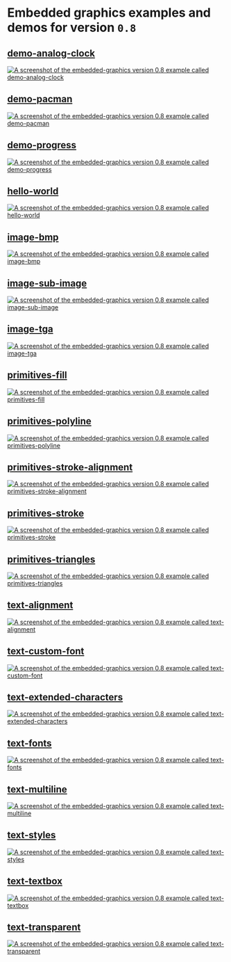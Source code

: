 # Embedded graphics examples and demos for version `0.8`

## [demo-analog-clock](examples/demo-analog-clock.rs)

[![A screenshot of the embedded-graphics version 0.8 example called demo-analog-clock](../doc/assets/0.8/demo-analog-clock.png)](examples/demo-analog-clock.rs)

## [demo-pacman](examples/demo-pacman.rs)

[![A screenshot of the embedded-graphics version 0.8 example called demo-pacman](../doc/assets/0.8/demo-pacman.png)](examples/demo-pacman.rs)

## [demo-progress](examples/demo-progress.rs)

[![A screenshot of the embedded-graphics version 0.8 example called demo-progress](../doc/assets/0.8/demo-progress.png)](examples/demo-progress.rs)

## [hello-world](examples/hello-world.rs)

[![A screenshot of the embedded-graphics version 0.8 example called hello-world](../doc/assets/0.8/hello-world.png)](examples/hello-world.rs)

## [image-bmp](examples/image-bmp.rs)

[![A screenshot of the embedded-graphics version 0.8 example called image-bmp](../doc/assets/0.8/image-bmp.png)](examples/image-bmp.rs)

## [image-sub-image](examples/image-sub-image.rs)

[![A screenshot of the embedded-graphics version 0.8 example called image-sub-image](../doc/assets/0.8/image-sub-image.png)](examples/image-sub-image.rs)

## [image-tga](examples/image-tga.rs)

[![A screenshot of the embedded-graphics version 0.8 example called image-tga](../doc/assets/0.8/image-tga.png)](examples/image-tga.rs)

## [primitives-fill](examples/primitives-fill.rs)

[![A screenshot of the embedded-graphics version 0.8 example called primitives-fill](../doc/assets/0.8/primitives-fill.png)](examples/primitives-fill.rs)

## [primitives-polyline](examples/primitives-polyline.rs)

[![A screenshot of the embedded-graphics version 0.8 example called primitives-polyline](../doc/assets/0.8/primitives-polyline.png)](examples/primitives-polyline.rs)

## [primitives-stroke-alignment](examples/primitives-stroke-alignment.rs)

[![A screenshot of the embedded-graphics version 0.8 example called primitives-stroke-alignment](../doc/assets/0.8/primitives-stroke-alignment.png)](examples/primitives-stroke-alignment.rs)

## [primitives-stroke](examples/primitives-stroke.rs)

[![A screenshot of the embedded-graphics version 0.8 example called primitives-stroke](../doc/assets/0.8/primitives-stroke.png)](examples/primitives-stroke.rs)

## [primitives-triangles](examples/primitives-triangles.rs)

[![A screenshot of the embedded-graphics version 0.8 example called primitives-triangles](../doc/assets/0.8/primitives-triangles.png)](examples/primitives-triangles.rs)

## [text-alignment](examples/text-alignment.rs)

[![A screenshot of the embedded-graphics version 0.8 example called text-alignment](../doc/assets/0.8/text-alignment.png)](examples/text-alignment.rs)

## [text-custom-font](examples/text-custom-font.rs)

[![A screenshot of the embedded-graphics version 0.8 example called text-custom-font](../doc/assets/0.8/text-custom-font.png)](examples/text-custom-font.rs)

## [text-extended-characters](examples/text-extended-characters.rs)

[![A screenshot of the embedded-graphics version 0.8 example called text-extended-characters](../doc/assets/0.8/text-extended-characters.png)](examples/text-extended-characters.rs)

## [text-fonts](examples/text-fonts.rs)

[![A screenshot of the embedded-graphics version 0.8 example called text-fonts](../doc/assets/0.8/text-fonts.png)](examples/text-fonts.rs)

## [text-multiline](examples/text-multiline.rs)

[![A screenshot of the embedded-graphics version 0.8 example called text-multiline](../doc/assets/0.8/text-multiline.png)](examples/text-multiline.rs)

## [text-styles](examples/text-styles.rs)

[![A screenshot of the embedded-graphics version 0.8 example called text-styles](../doc/assets/0.8/text-styles.png)](examples/text-styles.rs)

## [text-textbox](examples/text-textbox.rs)

[![A screenshot of the embedded-graphics version 0.8 example called text-textbox](../doc/assets/0.8/text-textbox.png)](examples/text-textbox.rs)

## [text-transparent](examples/text-transparent.rs)

[![A screenshot of the embedded-graphics version 0.8 example called text-transparent](../doc/assets/0.8/text-transparent.png)](examples/text-transparent.rs)

